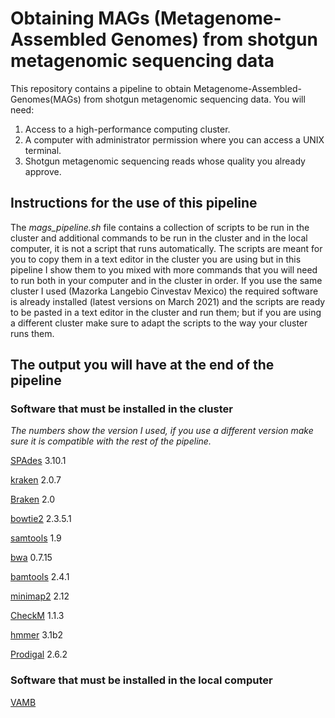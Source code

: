 # Obtaining MAGs (Metagenome-Assembled Genomes) from shotgun metagenomic sequencing data
This repository contains a pipeline to obtain Metagenome-Assembled-Genomes(MAGs) from shotgun metagenomic sequencing data.
You will need:
  1. Access to a high-performance computing cluster.
  2. A computer with administrator permission where you can access a UNIX terminal.
  3. Shotgun metagenomic sequencing reads whose quality you already approve.

## Instructions for the use of this pipeline
The *mags_pipeline.sh* file contains a collection of scripts to be run in the cluster and additional commands to be run in the cluster and in the local computer, it is not a script that runs automatically. The scripts are meant for you to copy them in a text editor in the cluster you are using but in this pipeline I show them to you mixed with more commands that you will need to run both in your computer and in the cluster in order. If you use the same cluster I used (Mazorka Langebio Cinvestav Mexico) the required software is already installed (latest versions on March 2021) and the scripts are ready to be pasted in a text editor in the cluster and run them; but if you are using a different cluster make sure to adapt the scripts to the way your cluster runs them. 

## The output you will have at the end of the pipeline

  


### Software that must be installed in the cluster
*The numbers show the version I used, if you use a different version make sure it is compatible with the rest of the pipeline.* 

[SPAdes](https://github.com/ablab/spades) 3.10.1

[kraken](https://github.com/DerrickWood/kraken2) 2.0.7

[Braken](https://github.com/jenniferlu717/Bracken) 2.0

[bowtie2](https://github.com/BenLangmead/bowtie2) 2.3.5.1

[samtools](https://github.com/samtools/samtools) 1.9

[bwa](https://github.com/lh3/bwa) 0.7.15

[bamtools](https://github.com/pezmaster31/bamtools) 2.4.1

[minimap2](https://github.com/lh3/minimap2) 2.12

[CheckM](https://github.com/Ecogenomics/CheckM) 1.1.3

[hmmer](https://github.com/EddyRivasLab/hmmer) 3.1b2

[Prodigal](https://github.com/hyattpd/Prodigal) 2.6.2


### Software that must be installed in the local computer 
[VAMB](https://github.com/RasmussenLab/vamb)





	
